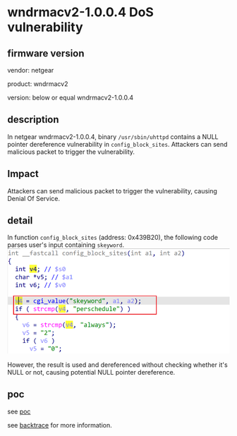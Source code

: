 # wndrmacv2-1.0.0.4 DoS vulnerability
## firmware version
vendor: netgear

product: wndrmacv2

version: below or equal wndrmacv2-1.0.0.4

## description
In netgear wndrmacv2-1.0.0.4, binary `/usr/sbin/uhttpd` contains a NULL pointer dereference vulnerability in `config_block_sites`. Attackers can send malicious packet to trigger the vulnerability.

## Impact
Attackers can send malicious packet to trigger the vulnerability, causing Denial Of Service.

## detail
In function `config_block_sites` (address: 0x439B20), the following code parses user's input containing `skeyword`.
![alt text](image.png)

However, the result is used and dereferenced without checking whether it's NULL or not, causing potential NULL pointer dereference. 


## poc
see [poc](./poc)

see [backtrace](./backtrace) for more information.
